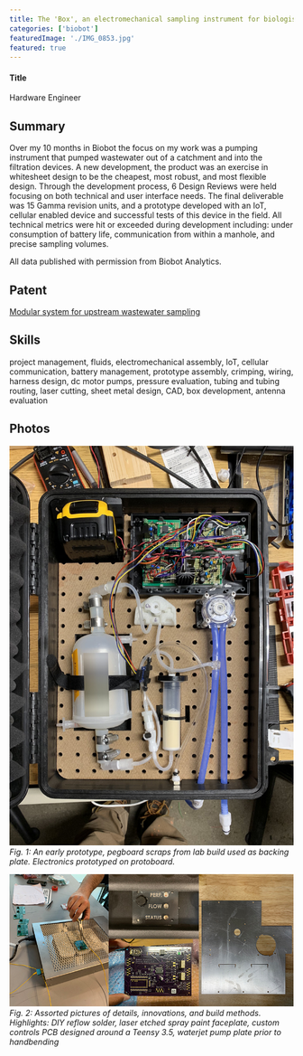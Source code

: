 ```yaml
---
title: The 'Box', an electromechanical sampling instrument for biologists and chemists
categories: ['biobot']
featuredImage: './IMG_0853.jpg'
featured: true
---
```


#### Title
Hardware Engineer

## Summary

Over my 10 months in Biobot the focus on my work was a pumping instrument that pumped wastewater out of a catchment and into the filtration devices. A new development, the product was an exercise in whitesheet design to be the cheapest, most robust, and most flexible design. Through the development process, 6 Design Reviews were held focusing on both technical and user interface needs. The final deliverable was 15 Gamma revision units, and a prototype developed with an IoT, cellular enabled device and successful tests of this device in the field. All technical metrics were hit or exceeded during development including: under consumption of battery life, communication from within a manhole, and precise sampling volumes.

All data published with permission from Biobot Analytics.

## Patent
[Modular system for upstream wastewater sampling](https://patents.google.com/patent/US20200072709A1/en?inventor=Nikhil+B.+Lal)

## Skills

project management, fluids, electromechanical assembly, IoT, cellular communication, battery management, prototype assembly, crimping, wiring, harness design, dc motor pumps, pressure evaluation, tubing and tubing routing, laser cutting, sheet metal design, CAD, box development, antenna evaluation

## Photos
![](IMG_0853.jpg)
*Fig. 1: An early prototype, pegboard scraps from lab build used as backing plate. Electronics prototyped on protoboard.*

![](collage.jpg)
*Fig. 2: Assorted pictures of details, innovations, and build methods. Highlights: DIY reflow solder, laser etched spray paint faceplate, custom controls PCB designed around a Teensy 3.5, waterjet pump plate prior to handbending*
